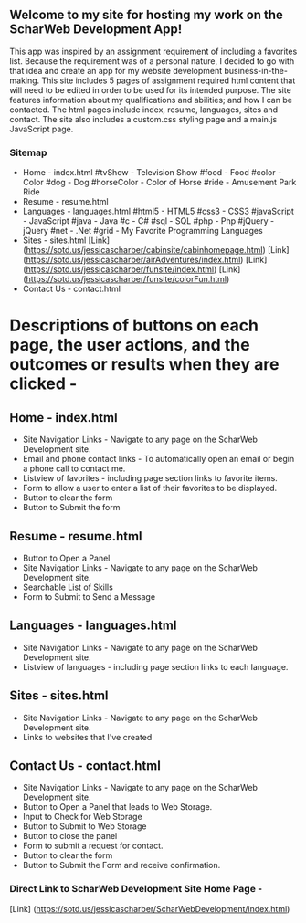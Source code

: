 ## Welcome to my site for hosting my work on the ScharWeb Development App!

This app was inspired by an assignment requirement of including a favorites list. Because the requirement was of a personal nature, I decided to go with that idea and create an app for my website development business-in-the-making. This site includes 5 pages of assignment required html content that will need to be edited in order to be used for its intended purpose. The site features information about my qualifications and abilities; and how I can be contacted. The html pages include index, resume, languages, sites and contact. The site also includes a custom.css styling page and a main.js JavaScript page.  

### Sitemap
- Home - index.html
      	#tvShow - Television Show
      	#food - Food
      	#color - Color
      	#dog - Dog
      	#horseColor - Color of Horse
      	#ride - Amusement Park Ride
- Resume - resume.html
- Languages - languages.html 
	#html5 - HTML5
	#css3 - CSS3
	#javaScript - JavaScript
	#java - Java
	#c - C#
	#sql - SQL
	#php - Php
	#jQuery - jQuery
	#net - .Net
	#grid - My Favorite Programming Languages
- Sites - sites.html
	[Link] (https://sotd.us/jessicascharber/cabinsite/cabinhomepage.html)
	[Link] (https://sotd.us/jessicascharber/airAdventures/index.html)
	[Link] (https://sotd.us/jessicascharber/funsite/index.html)
	[Link] (https://sotd.us/jessicascharber/funsite/colorFun.html)
- Contact Us - contact.html

# Descriptions of buttons on each page, the user actions, and the outcomes or results when they are clicked -

## Home - index.html
- Site Navigation Links - Navigate to any page on the ScharWeb Development site.
- Email and phone contact links - To automatically open an email or begin a phone call to contact me.
- Listview of favorites - including page section links to favorite items.
- Form to allow a user to enter a list of their favorites to be displayed.
- Button to clear the form
- Button to Submit the form

## Resume - resume.html 
- Button to Open a Panel
- Site Navigation Links - Navigate to any page on the ScharWeb Development site.
- Searchable List of Skills
- Form to Submit to Send a Message

## Languages - languages.html
- Site Navigation Links - Navigate to any page on the ScharWeb Development site.
- Listview of languages - including page section links to each language.

## Sites - sites.html
- Site Navigation Links - Navigate to any page on the ScharWeb Development site.
- Links to websites that I've created

## Contact Us - contact.html
- Site Navigation Links - Navigate to any page on the ScharWeb Development site.
- Button to Open a Panel that leads to Web Storage.
- Input to Check for Web Storage
- Button to Submit to Web Storage
- Button to close the panel
- Form to submit a request for contact.
- Button to clear the form
- Button to Submit the Form and receive confirmation.

### Direct Link to ScharWeb Development Site Home Page - 
[Link] (https://sotd.us/jessicascharber/ScharWebDevelopment/index.html)
